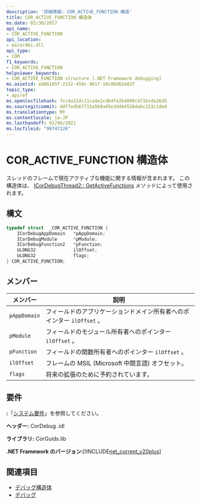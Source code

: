 ```yaml
---
description: '詳細情報: COR_ACTIVE_FUNCTION 構造'
title: COR_ACTIVE_FUNCTION 構造体
ms.date: 03/30/2017
api_name:
- COR_ACTIVE_FUNCTION
api_location:
- mscordbi.dll
api_type:
- COM
f1_keywords:
- COR_ACTIVE_FUNCTION
helpviewer_keywords:
- COR_ACTIVE_FUNCTION structure [.NET Framework debugging]
ms.assetid: ed86185f-2152-459c-961f-10c06d62e83f
topic_type:
- apiref
ms.openlocfilehash: 7cc4a314c11ca4e2cdb4fe2b4090c471bcda26d5
ms.sourcegitcommit: ddf7edb67715a5b9a45e3dd44536dabc153c1de0
ms.translationtype: MT
ms.contentlocale: ja-JP
ms.lasthandoff: 02/06/2021
ms.locfileid: "99747226"
---
```

# <a name="cor_active_function-structure"></a>COR_ACTIVE_FUNCTION 構造体

スレッドのフレームで現在アクティブな機能に関する情報が含まれます。 この構造体は、 [ICorDebugThread2:: GetActiveFunctions](icordebugthread2-getactivefunctions-method.md) メソッドによって使用されます。  
  
## <a name="syntax"></a>構文  
  
```cpp  
typedef struct  _COR_ACTIVE_FUNCTION {  
    ICorDebugAppDomain   *pAppDomain;  
    ICorDebugModule      *pModule;  
    ICorDebugFunction2   *pFunction;  
    ULONG32              ilOffset;  
    ULONG32              flags;  
} COR_ACTIVE_FUNCTION;  
```  
  
## <a name="members"></a>メンバー  
  
|メンバー|説明|  
|------------|-----------------|  
|`pAppDomain`|フィールドのアプリケーションドメイン所有者へのポインター `ilOffset` 。|  
|`pModule`|フィールドのモジュール所有者へのポインター `ilOffset` 。|  
|`pFunction`|フィールドの関数所有者へのポインター `ilOffset` 。|  
|`ilOffset`|フレームの MSIL (Microsoft 中間言語) オフセット。|  
|`flags`|将来の拡張のために予約されています。|  
  
## <a name="requirements"></a>要件  

 **:**「[システム要件](../../get-started/system-requirements.md)」を参照してください。  
  
 **ヘッダー:** CorDebug .idl  
  
 **ライブラリ:** CorGuids.lib  
  
 **.NET Framework のバージョン:**[!INCLUDE[net_current_v20plus](../../../../includes/net-current-v20plus-md.md)]  
  
## <a name="see-also"></a>関連項目

- [デバッグ構造体](debugging-structures.md)
- [デバッグ](index.md)
